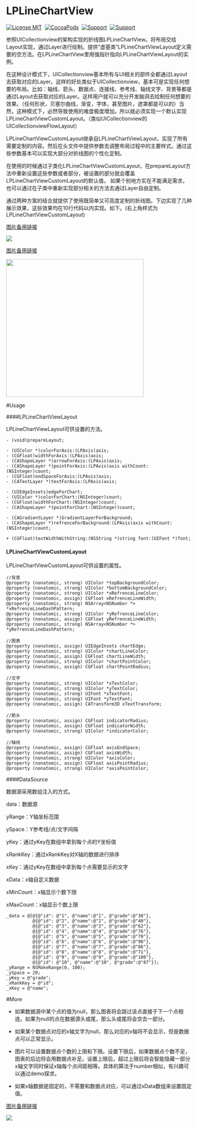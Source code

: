# LPLineChartView

[![License MIT](https://img.shields.io/badge/license-MIT-green.svg?style=flat)](https://raw.githubusercontent.com/xiaofei86/LPLineChartView/master/LICENSE)&nbsp;
[![CocoaPods](http://img.shields.io/cocoapods/p/YYKit.svg?style=flat)](http://www.apple.com/ios/)&nbsp;
[![Support](https://img.shields.io/badge/support-iOS%207%2B%20-blue.svg?style=flat)](https://en.wikipedia.org/wiki/IOS_7)&nbsp;
[![Support](https://img.shields.io/badge/blog-xuyafei.cn-orange.svg)](http://www.xuyafei.cn)&nbsp;

参照UICollectionview的架构实现的折线图LPLineChartView。将布局交给Layout实现，通过Layer进行绘制。提供“虚基类”LPLineChartViewLayout定义需要的空方法。在LPLineChartView里用强指针指向LPLineChartViewLayout的实例。

在这种设计模式下，UICollectionview基本所有与UI相关的部件全都通过Layout去获取对应的Layer。这样的好处类似于UICollectionview，基本可是实现任何想要的布局。比如：轴线、箭头、数据点、连接线、参考线、轴线文字、背景等都是通过Layout去获取对应的Layer。这样用户就可以充分开发脑洞去绘制任何想要的效果。（任何形状，贝塞尔曲线，渐变，字体，甚至图片，遮罩都是可以的）当然，这种模式下，必然导致使用的难度极度增加。所以就必须实现一个默认实现LPLineChartViewCustomLayout。（类似UICollectionview的UICollectionviewFlowLayout）

LPLineChartViewCustomLayout继承自LPLineChartViewLayout，实现了所有需要定制的内容。然后在头文件中提供参数去调整布局过程中的主要样式。通过这些参数基本可以实现大部分对折线图的个性化定制。

在使用的时候通过子类化LPLineChartViewCustomLayout，在prepareLayout方法中重新设置这些参数或者部分，被设置的部分就会覆盖LPLineChartViewCustomLayout的默认值。
如果个别地方实在不能满足需求，也可以通过在子类中重新实现部分相关的方法去通过Layer自由定制。

通过两种方案的结合就提供了使用既简单又可高度定制的折线图。下边实现了几种展示效果，这些效果均在10行代码以内实现。如下。(右上角样式为LPLineChartViewCustomLayout)

[图片备用链接](http://b.picphotos.baidu.com/album/s%3D1000%3Bq%3D90/sign=088f6bed7dec54e745ec1e1e8908a021/8326cffc1e178a8290b19973f003738da877e850.jpg)

![](https://github.com/xiaofei86/LPLineChartView/raw/master/Images/chart4.png)

[图片备用链接](http://e.picphotos.baidu.com/album/s%3D680%3Bq%3D90/sign=031946f3793e6709ba0046f70bfcee00/b3fb43166d224f4a843bc9c70ff790529922d140.jpg)

<img src = "https://github.com/xiaofei86/LPLineChartView/raw/master/Images/1.png" width = 373>

#Usage

####LPLineChartViewLayout

LPLineChartViewLayout可供设置的方法。

	- (void)prepareLayout;
	
	- (UIColor *)colorForAxis:(LPAxis)axis;
	- (CGFloat)widthForAxis:(LPAxis)axis;
	- (CAShapeLayer *)arrowForAxis:(LPAxis)axis;
	- (CAShapeLayer *)pointForAxis:(LPAxis)axis withCount:(NSInteger)count;
	- (CGFloat)endSpaceForAxis:(LPAxis)axis;
	- (CATextLayer *)textForAxis:(LPAxis)axis;
	
	- (UIEdgeInsets)edgeForChart;
	- (UIColor *)colorForChart:(NSInteger)count;
	- (CGFloat)widthForChart:(NSInteger)count;
	- (CAShapeLayer *)pointForChart:(NSInteger)count;
	
	- (CAGradientLayer *)GradientLayerForBackground;
	- (CAShapeLayer *)refrenceForBackground:(LPAxis)axis withCount:(NSInteger)count;
	
	+ (CGFloat)textWidthWithString:(NSString *)string font:(UIFont *)font;




#### LPLineChartViewCustomLayout

LPLineChartViewCustomLayout可供设置的属性。

	//背景
	@property (nonatomic, strong) UIColor *topBackgroundColor;
	@property (nonatomic, strong) UIColor *bottomBackgroundColor;
	@property (nonatomic, strong) UIColor *xRefrenceLineColor;
	@property (nonatomic, assign) CGFloat xRefrenceLineWidth;
	@property (nonatomic, strong) NSArray<NSNumber *> *xRefrenceLineDashPattern;
	@property (nonatomic, strong) UIColor *yRefrenceLineColor;
	@property (nonatomic, assign) CGFloat yRefrenceLineWidth;
	@property (nonatomic, strong) NSArray<NSNumber *> *yRefrenceLineDashPattern;
	
	//图表
	@property (nonatomic, assign) UIEdgeInsets chartEdge;
	@property (nonatomic, strong) UIColor *chartLineColor;
	@property (nonatomic, assign) CGFloat chartLineWidth;
	@property (nonatomic, strong) UIColor *chartPointColor;
	@property (nonatomic, assign) CGFloat chartPointRadius;
	
	//文字
	@property (nonatomic, strong) UIColor *xTextColor;
	@property (nonatomic, strong) UIColor *yTextColor;
	@property (nonatomic, strong) UIFont *xTextFont;
	@property (nonatomic, strong) UIFont *yTextFont;
	@property (nonatomic, assign) CATransform3D xTextTransform;
	
	//箭头
	@property (nonatomic, assign) CGFloat indicatorRadius;
	@property (nonatomic, assign) CGFloat indicatorWidth;
	@property (nonatomic, strong) UIColor *indicatorColor;
	
	//轴线
	@property (nonatomic, assign) CGFloat axisEndSpace;
	@property (nonatomic, assign) CGFloat axisWidth;
	@property (nonatomic, strong) UIColor *axisColor;
	@property (nonatomic, assign) CGFloat axisPointRadius;
	@property (nonatomic, strong) UIColor *axisPointColor;
	
####DataSource

数据源采用数组注入的方式。

data：数据源

yRange：Y轴坐标范围

ySpace：Y参考线/点/文字间隔

yKey：通过yKey在数组中拿到每个点的Y坐标值

xRankKey：通过xRankKey对X轴的数据进行排序

xKey：通过yKey在数组中拿到每个点需要显示的文字

xData：x轴自定义数据

xMinCount：x轴显示个数下限

xMaxCount：x轴显示个数上限

	_data = @[@{@"id": @"1", @"name":@"1", @"grade":@"30"},
	          @{@"id": @"2", @"name":@"2", @"grade":@"40"},
	          @{@"id": @"3", @"name":@"3", @"grade":@"62"},
	          @{@"id": @"4", @"name":@"4", @"grade":@"76"},
	          @{@"id": @"5", @"name":@"5", @"grade":@"79"},
	          @{@"id": @"6", @"name":@"6", @"grade":@"90"},
	          @{@"id": @"7", @"name":@"7", @"grade":@"86"},
	          @{@"id": @"8", @"name":@"8", @"grade":@"71"},
	          @{@"id": @"9", @"name":@"9", @"grade":@"100"},
	          @{@"id": @"10", @"name":@"10", @"grade":@"87"}];
	_yRange = NSMakeRange(0, 100);
	_ySpace = 20;
	_yKey = @"grade";
	_xRankKey = @"id";
	_xKey = @"name";
	
#More

* 如果数据源中某个点的值为null，那么图表将会跳过该点直接于下一个点相连。如果为null的点在数据源头或尾，那么头或尾将会空去一部分。

* 如果某个数据点对应的x轴文字为null，那么对应的x轴将不会显示，但是数据点可以正常显示。

* 图片可以设置数据点个数的上限和下限。设置下限后，如果数据点个数不足，图表的后边将会用数据点补足。设置上限后，超过上限后将会智能隐藏一部分x轴文字同时保证x轴每个点间距相等。具体的算法于number相似，有兴趣可以通过demo探求。

* 如果x轴数据是固定的，不需要和数据点对应，可以通过xData数组来设置固定值。


[图片备用链接](http://b.picphotos.baidu.com/album/s%3D1000%3Bq%3D90/sign=9a161f7108b30f24319ae803f8a5ea32/b17eca8065380cd770bc16fda644ad3459828104.jpg)

![](https://github.com/xiaofei86/LPLineChartView/raw/master/Images/chart4_test.png)